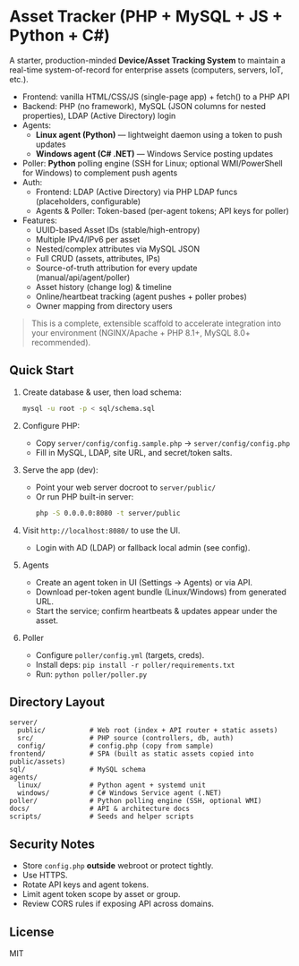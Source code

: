 # Asset Tracker (PHP + MySQL + JS + Python + C#)

A starter, production-minded **Device/Asset Tracking System** to maintain a real-time system-of-record for enterprise assets (computers, servers, IoT, etc.).

- Frontend: vanilla HTML/CSS/JS (single-page app) + fetch() to a PHP API
- Backend: PHP (no framework), MySQL (JSON columns for nested properties), LDAP (Active Directory) login
- Agents: 
  - **Linux agent (Python)** — lightweight daemon using a token to push updates
  - **Windows agent (C# .NET)** — Windows Service posting updates
- Poller: **Python** polling engine (SSH for Linux; optional WMI/PowerShell for Windows) to complement push agents
- Auth:
  - Frontend: LDAP (Active Directory) via PHP LDAP funcs (placeholders, configurable)
  - Agents & Poller: Token-based (per-agent tokens; API keys for poller)
- Features:
  - UUID-based Asset IDs (stable/high-entropy)
  - Multiple IPv4/IPv6 per asset
  - Nested/complex attributes via MySQL JSON
  - Full CRUD (assets, attributes, IPs)
  - Source-of-truth attribution for every update (manual/api/agent/poller)
  - Asset history (change log) & timeline
  - Online/heartbeat tracking (agent pushes + poller probes)
  - Owner mapping from directory users

> This is a complete, extensible scaffold to accelerate integration into your environment (NGINX/Apache + PHP 8.1+, MySQL 8.0+ recommended).

## Quick Start

1. Create database & user, then load schema:
   ```bash
   mysql -u root -p < sql/schema.sql
   ```

2. Configure PHP:
   - Copy `server/config/config.sample.php` → `server/config/config.php`
   - Fill in MySQL, LDAP, site URL, and secret/token salts.

3. Serve the app (dev):
   - Point your web server docroot to `server/public/`
   - Or run PHP built-in server:
     ```bash
     php -S 0.0.0.0:8080 -t server/public
     ```

4. Visit `http://localhost:8080/` to use the UI.
   - Login with AD (LDAP) or fallback local admin (see config).

5. Agents
   - Create an agent token in UI (Settings → Agents) or via API.
   - Download per-token agent bundle (Linux/Windows) from generated URL.
   - Start the service; confirm heartbeats & updates appear under the asset.

6. Poller
   - Configure `poller/config.yml` (targets, creds).
   - Install deps: `pip install -r poller/requirements.txt`
   - Run: `python poller/poller.py`

## Directory Layout
```
server/
  public/           # Web root (index + API router + static assets)
  src/              # PHP source (controllers, db, auth)
  config/           # config.php (copy from sample)
frontend/           # SPA (built as static assets copied into public/assets)
sql/                # MySQL schema
agents/
  linux/            # Python agent + systemd unit
  windows/          # C# Windows Service agent (.NET)
poller/             # Python polling engine (SSH, optional WMI)
docs/               # API & architecture docs
scripts/            # Seeds and helper scripts
```

## Security Notes
- Store `config.php` **outside** webroot or protect tightly.
- Use HTTPS.
- Rotate API keys and agent tokens.
- Limit agent token scope by asset or group.
- Review CORS rules if exposing API across domains.

## License
MIT
